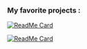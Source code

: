 ### My favorite projects :

<!--
**Procuste34/Procuste34** is a ✨ _special_ ✨ repository because its `README.md` (this file) appears on your GitHub profile.

Here are some ideas to get you started:

- 🔭 I’m currently working on ...
- 🌱 I’m currently learning ...
- 👯 I’m looking to collaborate on ...
- 🤔 I’m looking for help with ...
- 💬 Ask me about ...
- 📫 How to reach me: ...
- 😄 Pronouns: ...
- ⚡ Fun fact: ...
-->


[![ReadMe Card](https://github-readme-stats.vercel.app/api/pin/?username=alxndrTL&repo=Landing-Starships)](https://github.com/alxndrTL/Landing-Starships)

[![ReadMe Card](https://github-readme-stats.vercel.app/api/pin/?username=alxndrTL&repo=ARC_LLMs)](https://github.com/alxndrTL/ARC_LLMs)
